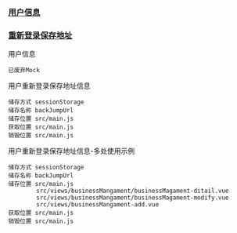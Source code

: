 <!--
 * @Author: ZhangZhen
 * @Date: 2021-12-29 19:28:33
 * @LastEditTime: 2022-01-25 12:29:14
 * @LastEditors: ZhangZhen
 * @Description: Zz's design
 * @FilePath: \ss-cibs-prc-inmpc\nodejs_cibs-prc-inmpc\doc\储存.md
-->
### [用户信息]()
### [重新登录保存地址]()

<a>用户信息</a>
```
已废弃Mock
```

<a>用户重新登录保存地址信息</a>
```
储存方式 sessionStorage
储存名称 backJumpUrl
储存位置 src/main.js
获取位置 src/main.js
销毁位置 src/main.js
```

<a>用户重新登录保存地址信息-多处使用示例</a>
```
储存方式 sessionStorage
储存名称 backJumpUrl
储存位置 src/main.js
        src/views/businessMangament/businessMagament-ditail.vue
        src/views/businessMangament/businessMagament-modify.vue
        src/views/businessMangament-add.vue
获取位置 src/main.js
销毁位置 src/main.js
```
